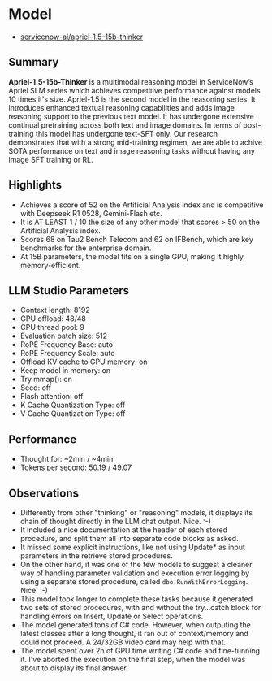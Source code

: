 # Model

- [servicenow-ai/apriel-1.5-15b-thinker](https://huggingface.co/ServiceNow-AI/Apriel-1.5-15b-Thinker)

## Summary

**Apriel-1.5-15b-Thinker** is a multimodal reasoning model in ServiceNow’s Apriel SLM series which achieves competitive performance against models 10 times it's size. Apriel-1.5 is the second model in the reasoning series. It introduces enhanced textual reasoning capabilities and adds image reasoning support to the previous text model. It has undergone extensive continual pretraining across both text and image domains. In terms of post-training this model has undergone text-SFT only. Our research demonstrates that with a strong mid-training regimen, we are able to achive SOTA performance on text and image reasoning tasks without having any image SFT training or RL.

## Highlights

- Achieves a score of 52 on the Artificial Analysis index and is competitive with Deepseek R1 0528, Gemini-Flash etc.
- It is AT LEAST 1 / 10 the size of any other model that scores > 50 on the Artificial Analysis index.
- Scores 68 on Tau2 Bench Telecom and 62 on IFBench, which are key benchmarks for the enterprise domain.
- At 15B parameters, the model fits on a single GPU, making it highly memory-efficient.

## LLM Studio Parameters

- Context length: 8192
- GPU offload: 48/48
- CPU thread pool: 9
- Evaluation batch size: 512
- RoPE Frequency Base: auto
- RoPE Frequency Scale: auto
- Offload KV cache to GPU memory: on
- Keep model in memory: on
- Try mmap(): on
- Seed: off
- Flash attention: off
- K Cache Quantization Type: off
- V Cache Quantization Type: off

## Performance

- Thought for: ~2min / ~4min
- Tokens per second: 50.19 / 49.07

## Observations

- Differently from other "thinking" or "reasoning" models, it displays its chain of thought directly in the LLM chat output. Nice. :-)
- It included a nice documentation at the header of each stored procedure, and split them all into separate code blocks as asked.
- It missed some explicit instructions, like not using Update* as input parameters in the retrieve stored procedures.
- On the other hand, it was one of the few models to suggest a cleaner way of handling parameter validation and execution error logging by using a separate stored procedure, called `dbo.RunWithErrorLogging`. Nice. :-)
- This model took longer to complete these tasks because it generated two sets of stored procedures, with and without the try...catch block for handling errors on Insert, Update or Select operations.
- The model generated tons of C# code. However, when outputing the latest classes after a long thought, it ran out of context/memory and could not proceed. A 24/32GB video card may help with that.
- The model spent over 2h of GPU time writing C# code and fine-tunning it. I've aborted the execution on the final step, when the model was about to display its final answer.

